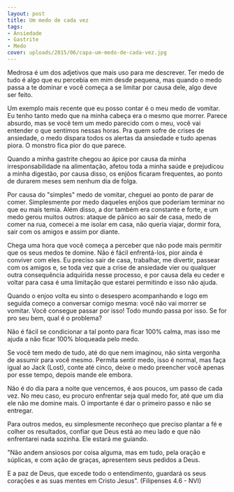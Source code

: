 ```yaml
---
layout: post
title: Um medo de cada vez
tags:
- Ansiedade
- Gastrite
- Medo
cover: uploads/2015/06/capa-um-medo-de-cada-vez.jpg
---
```


Medrosa é um dos adjetivos que mais uso para me descrever. Ter medo de tudo é algo que eu percebia em mim desde pequena, mas quando o medo passa a te dominar e você começa a se limitar por causa dele, algo deve ser feito.

Um exemplo mais recente que eu posso contar é o meu medo de vomitar. Eu tenho tanto medo que na minha cabeça era o mesmo que morrer. Parece absurdo, mas se você tem um medo parecido com o meu, você vai entender o que sentimos nessas horas. Pra quem sofre de crises de ansiedade, o medo dispara todos os alertas da ansiedade e tudo apenas piora. O monstro fica pior do que parece.

Quando a minha gastrite chegou ao ápice por causa da minha irresponsabilidade na alimentação, afetou toda a minha saúde e prejudicou a minha digestão, por causa disso, os enjôos ficaram frequentes, ao ponto de durarem meses sem nenhum dia de folga.

Por causa do "simples" medo de vomitar, cheguei ao ponto de parar de comer. Simplesmente por medo daqueles enjôos que poderiam terminar no que eu mais temia. Além disso, a dor também era constante e forte, e um medo gerou muitos outros: ataque de pânico ao sair de casa, medo de comer na rua, comecei a me isolar em casa, não queria viajar, dormir fora, sair com os amigos e assim por diante.

Chega uma hora que você começa a perceber que não pode mais permitir que os seus medos te domine. Não é fácil enfrentá-los, pior ainda é conviver com eles. Eu preciso sair de casa, trabalhar, me divertir, passear com os amigos e, se toda vez que a crise de ansiedade vier ou qualquer outra consequência adquirida nesse processo, e por causa dela eu ceder e voltar para casa é uma limitação que estarei permitindo e isso não ajuda.

Quando o enjoo volta eu sinto o desespero acompanhando e logo em seguida começo a conversar comigo mesma: você não vai morrer se vomitar. Você consegue passar por isso! Todo mundo passa por isso. Se for pro seu bem, qual é o problema?

Não é fácil se condicionar a tal ponto para ficar 100% calma, mas isso me ajuda a não ficar 100% bloqueada pelo medo.

Se você tem medo de tudo, até do que nem imaginou, não sinta vergonha de assumir para você mesmo. Permita sentir medo, isso é normal, mas faça igual ao Jack (Lost), conte até cinco, deixe o medo preencher você apenas por esse tempo, depois mande ele embora.

Não é do dia para a noite que vencemos, é aos poucos, um passo de cada vez. No meu caso, eu procuro enfrentar seja qual medo for, até que um dia ele não me domine mais. O importante é dar o primeiro passo e não se entregar.

Para outros medos, eu simplesmente reconheço que preciso plantar a fé e colher os resultados, confiar que Deus está ao meu lado e que não enfrentarei nada sozinha. Ele estará me guiando.

"Não andem ansiosos por coisa alguma, mas em tudo, pela oração e súplicas, e com ação de graças, apresentem seus pedidos a Deus.

E a paz de Deus, que excede todo o entendimento, guardará os seus corações e as suas mentes em Cristo Jesus".
(Filipenses 4.6 - NVI)
